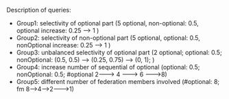 Description of queries:
- Group1: selectivity of optional part (5 optional, non-optional: 0.5, optional increase: 0.25 --> 1 ) 
- Group2: selectivity of non-optional part (5 optional, optional: 0.5, nonOptional increase: 0.25 --> 1 ) 
- Group3: unbalanced selectivity of optional part (2 optional; optional: 0.5; nonOptional: (0.5, 0.5) --> (0.25, 0.75) --> (0, 1);  ) 
- Group4: increase number of sequential of optional (optional: 0.5; nonOptional: 0.5; #optional 2---> 4 ---> 6 --->8) 
- Group5: different number of federation members involved (#optional: 8; fm 8-->4-->2--->1)  